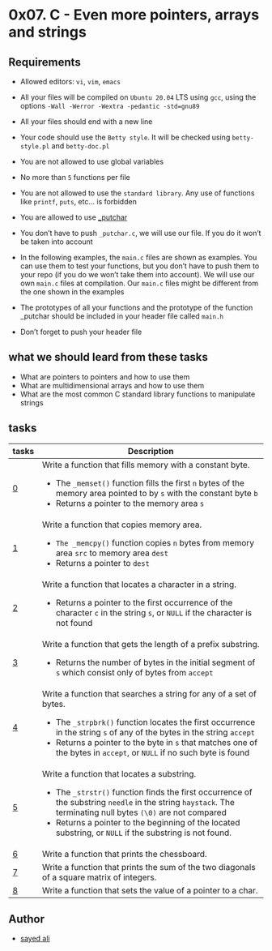 # 0x07. C - Even more pointers, arrays and strings

## Requirements

* Allowed editors: `vi`, `vim`, `emacs`

* All your files will be compiled on `Ubuntu 20.04` LTS using `gcc`, using the options `-Wall -Werror -Wextra -pedantic -std=gnu89`

* All your files should end with a new line

* Your code should use the `Betty style`. It will be checked using `betty-style.pl` and `betty-doc.pl`

* You are not allowed to use global variables

* No more than `5` functions per file

* You are not allowed to use the `standard library`. Any use of functions like `printf`, `puts`, etc… is forbidden

* You are allowed to use [_putchar](https://github.com/holbertonschool/_putchar.c/blob/master/_putchar.c)

* You don’t have to push `_putchar.c`, we will use our file. If you do it won’t be taken into account

* In the following examples, the `main.c` files are shown as examples. You can use them to test your functions, but you don’t have to push them to your repo (if you do we won’t take them into account). We will use our own `main.c` files at compilation. Our `main.c` files might be different from the one shown in the examples

* The prototypes of all your functions and the prototype of the function _putchar should be included in your header file called `main.h`

* Don’t forget to push your header file

## what we should leard from these tasks

* What are pointers to pointers and how to use them
* What are multidimensional arrays and how to use them
* What are the most common C standard library functions to manipulate strings

## tasks

| tasks | Description |
| ---| --- |
| [0](/0x07-pointers_arrays_strings/0-memset.c) | Write a function that fills memory with a constant byte.<ul><li>The `_memset()` function fills the first `n` bytes of the memory area pointed to by `s` with the constant byte `b` <li>Returns a pointer to the memory area `s` |
| [1](/0x07-pointers_arrays_strings/1-memcpy.c) | Write a function that copies memory area.<ul><li>`The _memcpy()` function copies `n` bytes from memory area `src` to memory area `dest`<li>Returns a pointer to `dest` |
| [2](/0x07-pointers_arrays_strings/2-strchr.c) | Write a function that locates a character in a string.<ul><li>Returns a pointer to the first occurrence of the character `c` in the string `s`, or `NULL` if the character is not found |
| [3](/0x07-pointers_arrays_strings/3-strspn.c) | Write a function that gets the length of a prefix substring.<ul><li>Returns the number of bytes in the initial segment of `s` which consist only of bytes from `accept` |
| [4](/0x07-pointers_arrays_strings/4-strpbrk.c) | Write a function that searches a string for any of a set of bytes.<ul><li>The `_strpbrk()` function locates the first occurrence in the string `s` of any of the bytes in the string `accept`<li>Returns a pointer to the byte in `s` that matches one of the bytes in `accept`, or `NULL` if no such byte is found |
| [5](/0x07-pointers_arrays_strings/5-strstr.c) | Write a function that locates a substring.<ul><li>The `_strstr()` function finds the first occurrence of the substring `needle` in the string `haystack`. The terminating null bytes `(\0)` are not compared<li>Returns a pointer to the beginning of the located substring, or `NULL` if the substring is not found. |
| [6](/0x07-pointers_arrays_strings/7-print_chessboard.c) | Write a function that prints the chessboard. |
| [7](/0x07-pointers_arrays_strings/8-print_diagsums.c) | Write a function that prints the sum of the two diagonals of a square matrix of integers. |
| [8](/0x07-pointers_arrays_strings/100-set_string.c) | Write a function that sets the value of a pointer to a char. |

## Author

* [sayed ali](https://github.com/sayedali1)
